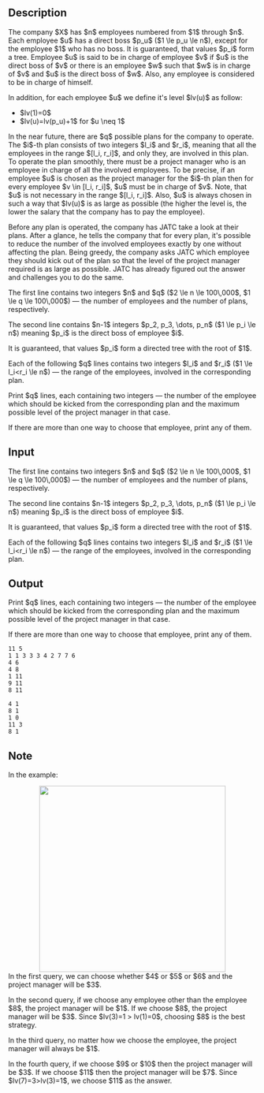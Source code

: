 ## Description

<div><p>The company $X$ has $n$ employees numbered from $1$ through $n$. Each employee $u$ has a direct boss $p_u$ ($1 \le p_u \le n$), except for the employee $1$ who has no boss. It is guaranteed, that values $p_i$ form a tree. Employee $u$ is said to be <span class="tex-font-style-it">in charge</span> of employee $v$ if $u$ is the direct boss of $v$ or there is an employee $w$ such that $w$ is in charge of $v$ and $u$ is the direct boss of $w$. Also, any employee is considered to be in charge of himself.</p><p>In addition, for each employee $u$ we define it's <span class="tex-font-style-it">level</span> $lv(u)$ as follow: </p><ul> <li> $lv(1)=0$ </li><li> $lv(u)=lv(p_u)+1$ for $u \neq 1$ </li></ul><p>In the near future, there are $q$ possible plans for the company to operate. The $i$-th plan consists of two integers $l_i$ and $r_i$, meaning that all the employees in the range $[l_i, r_i]$, and only they, are involved in this plan. To operate the plan smoothly, there must be a project manager who is an employee in charge of <span class="tex-font-style-bf">all</span> the involved employees. To be precise, if an employee $u$ is chosen as the project manager for the $i$-th plan then for every employee $v \in [l_i, r_i]$, $u$ must be in charge of $v$. Note, that $u$ is not necessary in the range $[l_i, r_i]$. Also, $u$ is always chosen in such a way that $lv(u)$ is as large as possible (the higher the level is, the lower the salary that the company has to pay the employee).</p><p>Before any plan is operated, the company has JATC take a look at their plans. After a glance, he tells the company that for every plan, it's possible to reduce the number of the involved employees <span class="tex-font-style-bf">exactly</span> by one without affecting the plan. Being greedy, the company asks JATC which employee they should kick out of the plan so that the level of the project manager required is as large as possible. JATC has already figured out the answer and challenges you to do the same.</p></div><div class="input-specification"><p>The first line contains two integers $n$ and $q$ ($2 \le n \le 100\,000$, $1 \le q \le 100\,000$)&nbsp;— the number of employees and the number of plans, respectively.</p><p>The second line contains $n-1$ integers $p_2, p_3, \dots, p_n$ ($1 \le p_i \le n$) meaning $p_i$ is the direct boss of employee $i$.</p><p>It is guaranteed, that values $p_i$ form a directed tree with the root of $1$.</p><p>Each of the following $q$ lines contains two integers $l_i$ and $r_i$ ($1 \le l_i&lt;r_i \le n$)&nbsp;— the range of the employees, involved in the corresponding plan.</p></div><div class="output-specification"><p>Print $q$ lines, each containing two integers&nbsp;— the number of the employee which should be kicked from the corresponding plan and the maximum possible level of the project manager in that case.</p><p>If there are more than one way to choose that employee, print any of them.</p></div>

## Input

<p>The first line contains two integers $n$ and $q$ ($2 \le n \le 100\,000$, $1 \le q \le 100\,000$)&nbsp;— the number of employees and the number of plans, respectively.</p><p>The second line contains $n-1$ integers $p_2, p_3, \dots, p_n$ ($1 \le p_i \le n$) meaning $p_i$ is the direct boss of employee $i$.</p><p>It is guaranteed, that values $p_i$ form a directed tree with the root of $1$.</p><p>Each of the following $q$ lines contains two integers $l_i$ and $r_i$ ($1 \le l_i&lt;r_i \le n$)&nbsp;— the range of the employees, involved in the corresponding plan.</p>

## Output

<p>Print $q$ lines, each containing two integers&nbsp;— the number of the employee which should be kicked from the corresponding plan and the maximum possible level of the project manager in that case.</p><p>If there are more than one way to choose that employee, print any of them.</p>





```input1
11 5
1 1 3 3 3 4 2 7 7 6
4 6
4 8
1 11
9 11
8 11

```




```output1
4 1
8 1
1 0
11 3
8 1

```



## Note

<p>In the example: </p><center> <img class="tex-graphics" src="file://6TL0LshG.png" style="max-width: 100.0%;max-height: 100.0%;" width="378px"> </center> In the first query, we can choose whether $4$ or $5$ or $6$ and the project manager will be $3$.<p>In the second query, if we choose any employee other than the employee $8$, the project manager will be $1$. If we choose $8$, the project manager will be $3$. Since $lv(3)=1 &gt; lv(1)=0$, choosing $8$ is the best strategy.</p><p>In the third query, no matter how we choose the employee, the project manager will always be $1$.</p><p>In the fourth query, if we choose $9$ or $10$ then the project manager will be $3$. If we choose $11$ then the project manager will be $7$. Since $lv(7)=3&gt;lv(3)=1$, we choose $11$ as the answer.</p>
